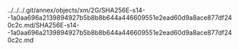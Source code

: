 ../../../.git/annex/objects/xm/2G/SHA256E-s14--1a0aa696a2139894927b5b8b8b644a446609551e2ead60d9a8ace877df240c2c.md/SHA256E-s14--1a0aa696a2139894927b5b8b8b644a446609551e2ead60d9a8ace877df240c2c.md